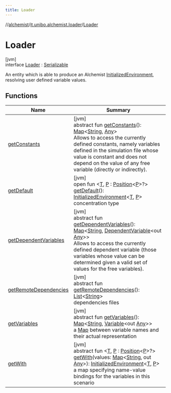 ```yaml
---
title: Loader
---
```

//[alchemist](../../../index.html)/[it.unibo.alchemist.loader](../index.html)/[Loader](index.html)



# Loader



[jvm]\
interface [Loader](index.html) : [Serializable](https://docs.oracle.com/javase/8/docs/api/java/io/Serializable.html)

An entity which is able to produce an Alchemist [InitializedEnvironment](../-initialized-environment/index.html), resolving user defined variable values.



## Functions


| Name | Summary |
|---|---|
| [getConstants](get-constants.html) | [jvm]<br>abstract fun [getConstants](get-constants.html)(): [Map](https://docs.oracle.com/javase/8/docs/api/java/util/Map.html)<[String](https://docs.oracle.com/javase/8/docs/api/java/lang/String.html), [Any](https://kotlinlang.org/api/latest/jvm/stdlib/kotlin/-any/index.html)><br>Allows to access the currently defined constants, namely variables defined in the simulation file whose value is constant and does not depend on the value of any free variable (directly or indirectly). |
| [getDefault](get-default.html) | [jvm]<br>open fun <[T](get-default.html), [P](get-default.html) : [Position](../../it.unibo.alchemist.model.interfaces/-position/index.html)<[P](../../it.unibo.alchemist.loader.shapes/-rectangle/index.html)>?> [getDefault](get-default.html)(): [InitializedEnvironment](../-initialized-environment/index.html)<[T](https://docs.oracle.com/javase/8/docs/api/java/lang/Iterable.html), [P](../../it.unibo.alchemist.loader.shapes/-rectangle/index.html)><br>concentration type |
| [getDependentVariables](get-dependent-variables.html) | [jvm]<br>abstract fun [getDependentVariables](get-dependent-variables.html)(): [Map](https://docs.oracle.com/javase/8/docs/api/java/util/Map.html)<[String](https://docs.oracle.com/javase/8/docs/api/java/lang/String.html), [DependentVariable](../../it.unibo.alchemist.loader.variables/-dependent-variable/index.html)<out [Any](https://kotlinlang.org/api/latest/jvm/stdlib/kotlin/-any/index.html)>><br>Allows to access the currently defined dependent variable (those variables whose value can be determined given a valid set of values for the free variables). |
| [getRemoteDependencies](get-remote-dependencies.html) | [jvm]<br>abstract fun [getRemoteDependencies](get-remote-dependencies.html)(): [List](https://docs.oracle.com/javase/8/docs/api/java/util/List.html)<[String](https://docs.oracle.com/javase/8/docs/api/java/lang/String.html)><br>dependencies files |
| [getVariables](get-variables.html) | [jvm]<br>abstract fun [getVariables](get-variables.html)(): [Map](https://docs.oracle.com/javase/8/docs/api/java/util/Map.html)<[String](https://docs.oracle.com/javase/8/docs/api/java/lang/String.html), [Variable](../../it.unibo.alchemist.loader.variables/-variable/index.html)<out [Any](https://kotlinlang.org/api/latest/jvm/stdlib/kotlin/-any/index.html)>><br>a [Map](https://docs.oracle.com/javase/8/docs/api/java/util/Map.html) between variable names and their actual representation |
| [getWith](get-with.html) | [jvm]<br>abstract fun <[T](get-with.html), [P](get-with.html) : [Position](../../it.unibo.alchemist.model.interfaces/-position/index.html)<[P](../../it.unibo.alchemist.loader.shapes/-rectangle/index.html)>?> [getWith](get-with.html)(values: [Map](https://docs.oracle.com/javase/8/docs/api/java/util/Map.html)<[String](https://docs.oracle.com/javase/8/docs/api/java/lang/String.html), out [Any](https://kotlinlang.org/api/latest/jvm/stdlib/kotlin/-any/index.html)>): [InitializedEnvironment](../-initialized-environment/index.html)<[T](https://docs.oracle.com/javase/8/docs/api/java/lang/Iterable.html), [P](../../it.unibo.alchemist.loader.shapes/-rectangle/index.html)><br>a map specifying name-value bindings for the variables in this scenario |

